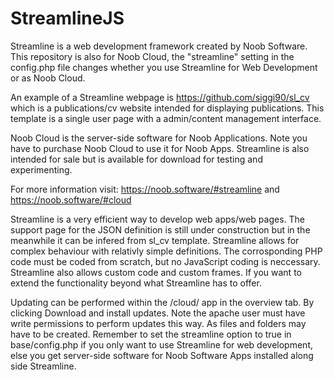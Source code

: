 # StreamlineJS

Streamline is a web development framework created by Noob Software. This repository is also for Noob Cloud, the "streamline" setting in the config.php file changes whether you use Streamline for Web Development or as Noob Cloud.

An example of a Streamline webpage is https://github.com/siggi90/sl_cv which is a publications/cv website intended for displaying publications. This template is a single user page with a admin/content management interface.

Noob Cloud is the server-side software for Noob Applications. Note you have to purchase Noob Cloud to use it for Noob Apps. Streamline is also intended for sale but is available for download for testing and experimenting.

For more information visit: https://noob.software/#streamline
and https://noob.software/#cloud

Streamline is a very efficient way to develop web apps/web pages. The support page for the JSON definition is still under construction but in the meanwhile it can be infered from sl_cv template. Streamline allows for complex behaviour with relativly simple definitions. The corrosponding PHP code must be coded from scratch, but no JavaScript coding is neccessary. Streamline also allows custom code and custom frames. If you want to extend the functionality beyond what Streamline has to offer.

Updating can be performed within the /cloud/ app in the overview tab. By clicking Download and install updates. Note the apache user must have write permissions to perform updates this way. As files and folders may have to be created. Remember to set the streamline option to true in base/config.php if you only want to use Streamline for web development, else you get server-side software for Noob Software Apps installed along side Streamline.
